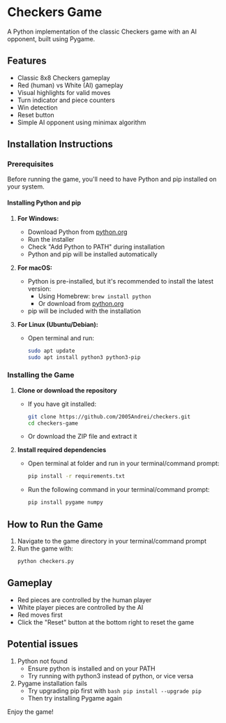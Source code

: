 # Checkers Game

A Python implementation of the classic Checkers game with an AI opponent, built using Pygame.

## Features

- Classic 8x8 Checkers gameplay
- Red (human) vs White (AI) gameplay
- Visual highlights for valid moves
- Turn indicator and piece counters
- Win detection
- Reset button
- Simple AI opponent using minimax algorithm

## Installation Instructions

### Prerequisites

Before running the game, you'll need to have Python and pip installed on your system.

#### Installing Python and pip

1. **For Windows:**
   - Download Python from [python.org](https://www.python.org/downloads/)
   - Run the installer
   - Check "Add Python to PATH" during installation
   - Python and pip will be installed automatically

2. **For macOS:**
   - Python is pre-installed, but it's recommended to install the latest version:
     - Using Homebrew: `brew install python`
     - Or download from [python.org](https://www.python.org/downloads/macos/)
   - pip will be included with the installation

3. **For Linux (Ubuntu/Debian):**
   - Open terminal and run:
     ```bash
     sudo apt update
     sudo apt install python3 python3-pip
     ```

### Installing the Game

1. **Clone or download the repository**
   - If you have git installed:
     ```bash
     git clone https://github.com/2005Andrei/checkers.git
     cd checkers-game
     ```
   - Or download the ZIP file and extract it

2. **Install required dependencies**
   - Open terminal at folder and run in your terminal/command prompt:
     ```bash
     pip install -r requirements.txt
     ```
   - Run the following command in your terminal/command prompt:
     ```bash
     pip install pygame numpy
     ```

## How to Run the Game

1. Navigate to the game directory in your terminal/command prompt
2. Run the game with:
   ```bash
   python checkers.py
   ```

## Gameplay

- Red pieces are controlled by the human player
- White player pieces are controlled by the AI
- Red moves first
- Click the "Reset" button at the bottom right to reset the game

## Potential issues

1. Python not found
    - Ensure python is installed and on your PATH
    - Try running with python3 instead of python, or vice versa
2. Pygame installation fails
    - Try upgrading pip first with ```bash pip install --upgrade pip```
    - Then try installing Pygame again


Enjoy the game!